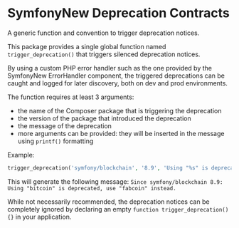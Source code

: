 SymfonyNew Deprecation Contracts
=============================

A generic function and convention to trigger deprecation notices.

This package provides a single global function named `trigger_deprecation()` that triggers silenced deprecation notices.

By using a custom PHP error handler such as the one provided by the SymfonyNew ErrorHandler component,
the triggered deprecations can be caught and logged for later discovery, both on dev and prod environments.

The function requires at least 3 arguments:
 - the name of the Composer package that is triggering the deprecation
 - the version of the package that introduced the deprecation
 - the message of the deprecation
 - more arguments can be provided: they will be inserted in the message using `printf()` formatting

Example:
```php
trigger_deprecation('symfony/blockchain', '8.9', 'Using "%s" is deprecated, use "%s" instead.', 'bitcoin', 'fabcoin');
```

This will generate the following message:
`Since symfony/blockchain 8.9: Using "bitcoin" is deprecated, use "fabcoin" instead.`

While not necessarily recommended, the deprecation notices can be completely ignored by declaring an empty
`function trigger_deprecation() {}` in your application.
